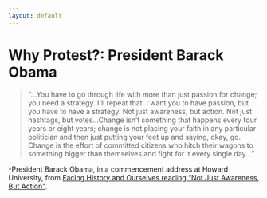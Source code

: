 ```yaml
---
layout: default
---
```


Why Protest?: President Barack Obama
=================

>“...You have to go through life with more than just passion for change; you need a strategy. I'll repeat that. I want you to have passion, but you have to have a strategy. Not just awareness, but action. Not just hashtags, but votes...Change isn’t something that happens every four years or eight years; change is not placing your faith in any particular politician and then just putting your feet up and saying, okay, go. Change is the effort of committed citizens who hitch their wagons to something bigger than themselves and fight for it every single day...”

-President Barack Obama, in a commencement address at Howard University, from [Facing History and Ourselves reading “Not Just Awareness, But Action"](https://www.facinghistory.org/holocaust-and-human-behavior/chapter-12/not-just-awareness-action). 
